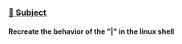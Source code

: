 ### [📄 Subject](./includes/en.subject.pipex.pdf)
#### Recreate the behavior of the "|" in the linux shell
